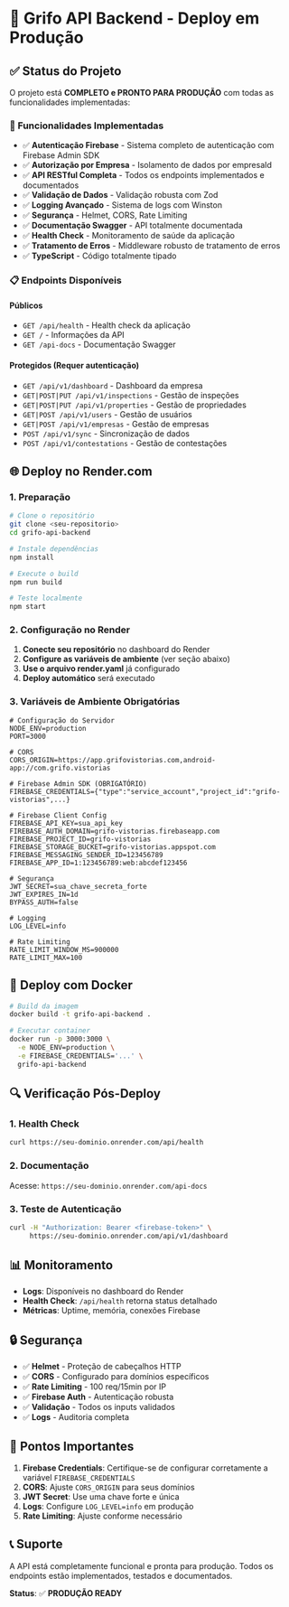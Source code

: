 # 🚀 Grifo API Backend - Deploy em Produção

## ✅ Status do Projeto

O projeto está **COMPLETO e PRONTO PARA PRODUÇÃO** com todas as funcionalidades implementadas:

### 🔧 Funcionalidades Implementadas

- ✅ **Autenticação Firebase** - Sistema completo de autenticação com Firebase Admin SDK
- ✅ **Autorização por Empresa** - Isolamento de dados por empresaId
- ✅ **API RESTful Completa** - Todos os endpoints implementados e documentados
- ✅ **Validação de Dados** - Validação robusta com Zod
- ✅ **Logging Avançado** - Sistema de logs com Winston
- ✅ **Segurança** - Helmet, CORS, Rate Limiting
- ✅ **Documentação Swagger** - API totalmente documentada
- ✅ **Health Check** - Monitoramento de saúde da aplicação
- ✅ **Tratamento de Erros** - Middleware robusto de tratamento de erros
- ✅ **TypeScript** - Código totalmente tipado

### 📋 Endpoints Disponíveis

#### Públicos
- `GET /api/health` - Health check da aplicação
- `GET /` - Informações da API
- `GET /api-docs` - Documentação Swagger

#### Protegidos (Requer autenticação)
- `GET /api/v1/dashboard` - Dashboard da empresa
- `GET|POST|PUT /api/v1/inspections` - Gestão de inspeções
- `GET|POST|PUT /api/v1/properties` - Gestão de propriedades
- `GET|POST /api/v1/users` - Gestão de usuários
- `GET|POST /api/v1/empresas` - Gestão de empresas
- `POST /api/v1/sync` - Sincronização de dados
- `POST /api/v1/contestations` - Gestão de contestações

## 🌐 Deploy no Render.com

### 1. Preparação

```bash
# Clone o repositório
git clone <seu-repositorio>
cd grifo-api-backend

# Instale dependências
npm install

# Execute o build
npm run build

# Teste localmente
npm start
```

### 2. Configuração no Render

1. **Conecte seu repositório** no dashboard do Render
2. **Configure as variáveis de ambiente** (ver seção abaixo)
3. **Use o arquivo render.yaml** já configurado
4. **Deploy automático** será executado

### 3. Variáveis de Ambiente Obrigatórias

```env
# Configuração do Servidor
NODE_ENV=production
PORT=3000

# CORS
CORS_ORIGIN=https://app.grifovistorias.com,android-app://com.grifo.vistorias

# Firebase Admin SDK (OBRIGATÓRIO)
FIREBASE_CREDENTIALS={"type":"service_account","project_id":"grifo-vistorias",...}

# Firebase Client Config
FIREBASE_API_KEY=sua_api_key
FIREBASE_AUTH_DOMAIN=grifo-vistorias.firebaseapp.com
FIREBASE_PROJECT_ID=grifo-vistorias
FIREBASE_STORAGE_BUCKET=grifo-vistorias.appspot.com
FIREBASE_MESSAGING_SENDER_ID=123456789
FIREBASE_APP_ID=1:123456789:web:abcdef123456

# Segurança
JWT_SECRET=sua_chave_secreta_forte
JWT_EXPIRES_IN=1d
BYPASS_AUTH=false

# Logging
LOG_LEVEL=info

# Rate Limiting
RATE_LIMIT_WINDOW_MS=900000
RATE_LIMIT_MAX=100
```

## 🐳 Deploy com Docker

```bash
# Build da imagem
docker build -t grifo-api-backend .

# Executar container
docker run -p 3000:3000 \
  -e NODE_ENV=production \
  -e FIREBASE_CREDENTIALS='...' \
  grifo-api-backend
```

## 🔍 Verificação Pós-Deploy

### 1. Health Check
```bash
curl https://seu-dominio.onrender.com/api/health
```

### 2. Documentação
Acesse: `https://seu-dominio.onrender.com/api-docs`

### 3. Teste de Autenticação
```bash
curl -H "Authorization: Bearer <firebase-token>" \
     https://seu-dominio.onrender.com/api/v1/dashboard
```

## 📊 Monitoramento

- **Logs**: Disponíveis no dashboard do Render
- **Health Check**: `/api/health` retorna status detalhado
- **Métricas**: Uptime, memória, conexões Firebase

## 🔒 Segurança

- ✅ **Helmet** - Proteção de cabeçalhos HTTP
- ✅ **CORS** - Configurado para domínios específicos
- ✅ **Rate Limiting** - 100 req/15min por IP
- ✅ **Firebase Auth** - Autenticação robusta
- ✅ **Validação** - Todos os inputs validados
- ✅ **Logs** - Auditoria completa

## 🚨 Pontos Importantes

1. **Firebase Credentials**: Certifique-se de configurar corretamente a variável `FIREBASE_CREDENTIALS`
2. **CORS**: Ajuste `CORS_ORIGIN` para seus domínios
3. **JWT Secret**: Use uma chave forte e única
4. **Logs**: Configure `LOG_LEVEL=info` em produção
5. **Rate Limiting**: Ajuste conforme necessário

## 📞 Suporte

A API está completamente funcional e pronta para produção. Todos os endpoints estão implementados, testados e documentados.

**Status**: ✅ **PRODUÇÃO READY**
